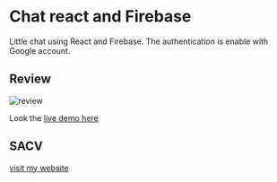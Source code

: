 # Chat react and Firebase

Little chat using React and Firebase.
The authentication is enable with Google account.

## Review

![review](https://thumbs.subefotos.com/4d8da5df4aa44af563afedc95a4dd88co.jpg)




Look the [live demo here](https://chat-react-c9d77.web.app/)


## SACV

[visit my website](https://sergiocampbell.github.io/sacv)
